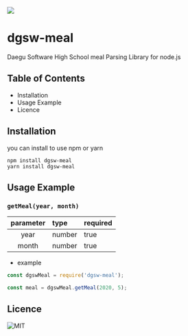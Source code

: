 ![](https://github.com/wlsdud2194/dgsw-meal/workflows/MainTest/badge.svg)

# dgsw-meal
Daegu Software High School meal Parsing Library for node.js

## Table of Contents
- Installation
- Usage Example
- Licence 

## Installation
you can install to use npm or yarn
```
npm install dgsw-meal
yarn install dgsw-meal
```

## Usage Example

### `getMeal(year, month)`
| parameter | type   | required |
|:---------:|:------ | -------- |
| year      | number | true     |
| month     | number | true     |

- example
```js
const dgswMeal = require('dgsw-meal');

const meal = dgswMeal.getMeal(2020, 5);
```

## Licence
![MIT](https://github.com/wlsdud2194/dgsw-meal/blob/master/LICENSE)
